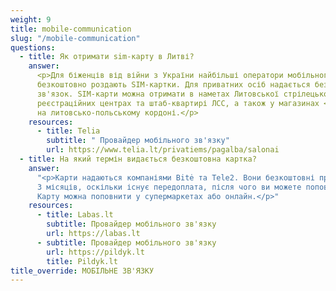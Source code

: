 ```yaml
---
weight: 9
title: mobile-communication
slug: "/mobile-communication"
questions:
  - title: Як отримати sim-карту в Литві?
    answer:
      <p>Для біженців від війни з України найбільші оператори мобільного зв'язку
      безкоштовно роздають SIM-картки. Для приватних осіб надається безкоштовний мобільний
      зв'язок. SIM-карти можна отримати в наметах Литовської стрілецької спілки (ЛСС),
      реєстраційних центрах та штаб-квартирі ЛСС, а також у магазинах <a href="https://www.telia.lt/privatiems/pagalba/salonai">Telia</a>
      на литовсько-польському кордоні.</p>
    resources:
      - title: Telia
        subtitle: " Провайдер мобільного зв'язку"
        url: https://www.telia.lt/privatiems/pagalba/salonai
  - title: На який термін видається безкоштовна картка?
    answer:
      "<p>Карти надаються компаніями Bitė та Tele2. Вони безкоштовні протягом
      3 місяців, оскільки існує передоплата, після чого ви можете поповнювати їх самостійно.
      Карту можна поповнити у супермаркетах або онлайн.</p>"
    resources:
      - title: Labas.lt
        subtitle: Провайдер мобільного зв'язку
        url: https://labas.lt
      - subtitle: Провайдер мобільного зв'язку
        url: https://pildyk.lt
        title: Pildyk.lt
title_override: МОБІЛЬНЕ ЗВ'ЯЗКУ
---
```

